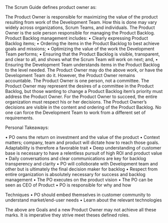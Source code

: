 The Scrum Guide defines product owner as:

The Product Owner is responsible for maximizing the value of the product resulting from work of the Development Team. How this is done may vary widely across organizations, Scrum Teams, and individuals.
The Product Owner is the sole person responsible for managing the Product Backlog. Product Backlog management includes:
• Clearly expressing Product Backlog items;
• Ordering the items in the Product Backlog to best achieve goals and missions;
• Optimizing the value of the work the Development Team performs;
• Ensuring that the Product Backlog is visible, transparent, and clear to all, and shows what the Scrum Team will work on next; and,
• Ensuring the Development Team understands items in the Product Backlog to the level needed.
The Product Owner may do the above work, or have the Development Team do it. However, the Product Owner remains accountable.
The Product Owner is one person, not a committee. The Product Owner may represent the desires of a committee in the Product Backlog, but those wanting to change a Product Backlog item’s priority must address the Product Owner.
For the Product Owner to succeed, the entire organization must respect his or her decisions. The Product Owner’s decisions are visible in the content and ordering of the Product Backlog. No one can force the Development Team to work from a different set of requirements.


Personal Takeaways:

• PO owns the return on investment and the value of the product
• Context matters; company, team and product will dictate how to reach those goals. Adaptability is therefore a favorable trait 
• Deep understanding of customer base is necessary to have a relentless pursuit of high ROI and product value
• Daily conversations and clear communications are key for backlog transperency and clarity
• PO will colloborate with Development team and other but is ultimately the final decision maker for backlog 
• Respect from entire organization is absolutely necessary for success and backlog management
• The PO executes on the product vision
• The PO can be seen as CEO of Product
• PO is responsible for why and how

Techniques
• PO should embed themselves in customer community to understand market/end-user needs
• Learn about the relevant technologies 

The above are Goals and a new Product Owner may not achieve all these marks. It is imperative they strive meet theses defined roles.

